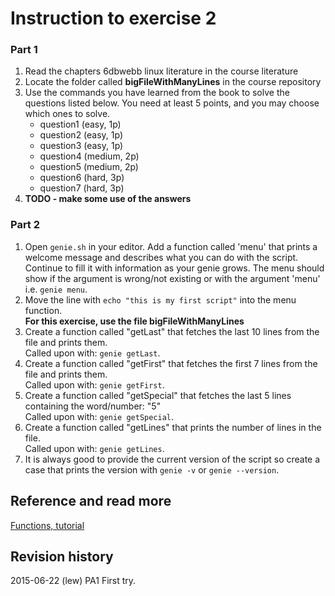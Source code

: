 Instruction to exercise 2
==============================

### Part 1

1. Read the chapters 6dbwebb linux literature
 in the course literature
2. Locate the folder called **bigFileWithManyLines** in the course repository
3. Use the commands you have learned from the book to solve the questions listed below. You need at least 5 points, and you may choose which ones to solve.
    * question1 (easy, 1p)
    * question2 (easy, 1p)
    * question3 (easy, 1p)
    * question4 (medium, 2p)
    * question5 (medium, 2p)
    * question6 (hard, 3p)
    * question7 (hard, 3p)
4. **TODO - make some use of the answers**

### Part 2

1. Open `genie.sh` in your editor. Add a function called 'menu' that prints a welcome message and describes what you can do with the script. Continue to fill it with information as your genie grows. The menu should show if the argument is wrong/not existing or with the argument 'menu' i.e. `genie menu`.
2. Move the line with `echo "this is my first script"` into the menu function.  
**For this exercise, use the file bigFileWithManyLines**  
3. Create a function called "getLast" that fetches the last 10 lines from the file and prints them.  
Called upon with: `genie getLast`.
4. Create a function called "getFirst" that fetches the first 7 lines from the file and prints them.  
Called upon with: `genie getFirst`.
5. Create a function called "getSpecial" that fetches the last 5 lines containing the word/number: "5"  
Called upon with: `genie getSpecial`.
6. Create a function called "getLines" that prints the number of lines in the file.  
Called upon with: `genie getLines`.
7. It is always good to provide the current version of the script so create a case that prints the version with `genie -v` or `genie --version`.

Reference and read more
------------------------------

[Functions, tutorial](https://github.com/mosbth/linux/blob/master/tutorial/bash/functions.md)  



Revision history
------------------------------

2015-06-22 (lew) PA1 First try.
